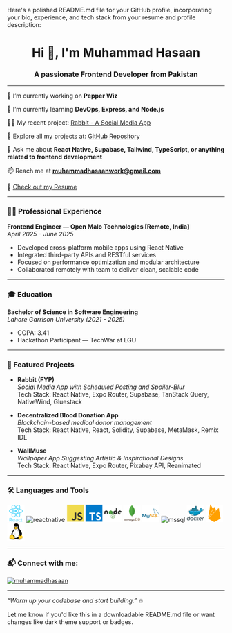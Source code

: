 Here's a polished README.md file for your GitHub profile, incorporating your bio, experience, and tech stack from your resume and profile description:

<h1 align="center">Hi 👋, I'm Muhammad Hasaan</h1>
<h3 align="center">A passionate Frontend Developer from Pakistan</h3>

---

🔭 I’m currently working on **Pepper Wiz**

🌱 I’m currently learning **DevOps, Express, and Node.js**

👨‍💻 My recent project: [Rabbit - A Social Media App](https://github.com/MuhammadHasaanWaseem/fyp-React-native-Social-media-application-name-RABBIT-)

📁 Explore all my projects at: [GitHub Repository](https://github.com/MuhammadHasaanWaseem)

💬 Ask me about **React Native, Supabase, Tailwind, TypeScript, or anything related to frontend development**

📫 Reach me at **muhammadhasaanwork@gmail.com**

📄 [Check out my Resume](https://www.linkedin.com/posts/muhammad-hasaan-0499ba344_resume-activity-7339983876091432961-13ht?utm_source=share&utm_medium=member_android&rcm=ACoAAFZKKrkBXjQRsmiSDPqewSF6MAfCqutm5Ew)

---

### 👨‍💼 Professional Experience

**Frontend Engineer — Open Malo Technologies [Remote, India]**  
*April 2025 - June 2025*  
- Developed cross-platform mobile apps using React Native  
- Integrated third-party APIs and RESTful services  
- Focused on performance optimization and modular architecture  
- Collaborated remotely with team to deliver clean, scalable code

---

### 🎓 Education

**Bachelor of Science in Software Engineering**  
*Lahore Garrison University (2021 - 2025)*  
- CGPA: 3.41  
- Hackathon Participant — TechWar at LGU

---

### 🚀 Featured Projects

- **Rabbit (FYP)**  
  *Social Media App with Scheduled Posting and Spoiler-Blur*  
  Tech Stack: React Native, Expo Router, Supabase, TanStack Query, NativeWind, Gluestack

- **Decentralized Blood Donation App**  
  *Blockchain-based medical donor management*  
  Tech Stack: React Native, React, Solidity, Supabase, MetaMask, Remix IDE

- **WallMuse**  
  *Wallpaper App Suggesting Artistic & Inspirational Designs*  
  Tech Stack: React Native, Expo Router, Pixabay API, Reanimated

---

### 🛠️ Languages and Tools

<p align="left">
  <img src="https://raw.githubusercontent.com/devicons/devicon/master/icons/react/react-original-wordmark.svg" alt="react" width="40" height="40"/>
  <img src="https://reactnative.dev/img/header_logo.svg" alt="reactnative" width="40" height="40"/>
  <img src="https://raw.githubusercontent.com/devicons/devicon/master/icons/javascript/javascript-original.svg" alt="javascript" width="40" height="40"/>
  <img src="https://raw.githubusercontent.com/devicons/devicon/master/icons/typescript/typescript-original.svg" alt="typescript" width="40" height="40"/>
  <img src="https://raw.githubusercontent.com/devicons/devicon/master/icons/nodejs/nodejs-original-wordmark.svg" alt="nodejs" width="40" height="40"/>
  <img src="https://raw.githubusercontent.com/devicons/devicon/master/icons/mongodb/mongodb-original-wordmark.svg" alt="mongodb" width="40" height="40"/>
  <img src="https://raw.githubusercontent.com/devicons/devicon/master/icons/mysql/mysql-original-wordmark.svg" alt="mysql" width="40" height="40"/>
  <img src="https://www.svgrepo.com/show/303229/microsoft-sql-server-logo.svg" alt="mssql" width="40" height="40"/>
  <img src="https://raw.githubusercontent.com/devicons/devicon/master/icons/docker/docker-original-wordmark.svg" alt="docker" width="40" height="40"/>
  <img src="https://raw.githubusercontent.com/devicons/devicon/master/icons/firebase/firebase-plain.svg" alt="firebase" width="40" height="40"/>
  <img src="https://raw.githubusercontent.com/devicons/devicon/master/icons/linux/linux-original.svg" alt="linux" width="40" height="40"/>
</p>

---

### 📬 Connect with me:

<p align="left">
  <a href="https://linkedin.com/in/muhammadhasaan" target="blank">
    <img src="https://raw.githubusercontent.com/rahuldkjain/github-profile-readme-generator/master/src/images/icons/Social/linked-in-alt.svg" alt="muhammadhasaan" height="30" width="40" />
  </a>
</p>

---

_“Warm up your codebase and start building.”_ 🔥

Let me know if you'd like this in a downloadable README.md file or want changes like dark theme support or badges.

